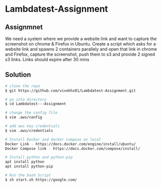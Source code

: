 # Lambdatest-Assignment
## Assignmnet

We need a system where we provide a website link and want to capture the screenshot on chrome & Firefox in Ubuntu. Create a script which asks for a website link and spawns 2 containers parallely  and open that link in chrome  and Firefox, capture the screenshot, push them to s3 and provide 2 signed s3 links. Links should expire after 30 mins


## Solution

``` bash
# clone the repo
$ git https://github.com/vivekhz01/Lambdatest-Assignment.git

# go into directory
$ cd Lambdatest---Assignment

# change the config file
$ vim .aws/config

# add aws key credentials
$ vim .aws/credentials

# Install Docker and docker compose on local
Docker Link - https://docs.docker.com/engine/install/ubuntu/
Docker Compose link - https://docs.docker.com/compose/install/

# Install python and python-pip
apt install python
apt install python-pip

# Run the bash Script
$ sh start.sh https://google.com/

```
